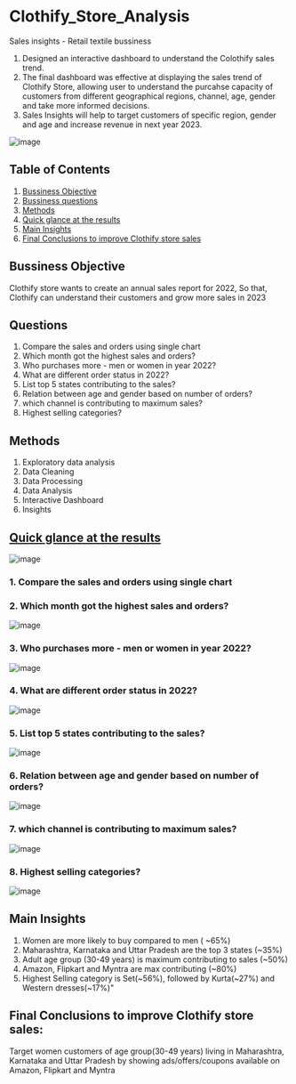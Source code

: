 # Clothify_Store_Analysis
Sales insights - Retail textile bussiness
1. Designed an interactive dashboard to understand the Colothify sales trend.
2. The final dashboard was effective at displaying the sales trend of Clothify Store, allowing user to understand the purcahse capacity of customers from different geographical regions, channel, age, gender and take more informed decisions.
3. Sales Insights will help to target customers of specific region, gender and age and increase revenue in next year 2023.

![image](https://user-images.githubusercontent.com/98311517/226190344-f7c38b7d-3722-48f1-b9d0-0c5f347c8310.png)

## **Table of Contents** 
1. [Bussiness Objective](https://github.com/sprshsneh/Clothify_Store_Analysis/edit/master/README.md#bussiness-objective)
2. [Bussiness questions](https://github.com/sprshsneh/Clothify_Store_Analysis/edit/master/README.md#questions)
3. [Methods](https://github.com/sprshsneh/Clothify_Store_Analysis/edit/master/README.md#methods)
4. [Quick glance at the results](https://github.com/sprshsneh/Clothify_Store_Analysis/edit/master/README.md#Quick-glance-at-the-results)
5. [Main Insights](https://github.com/sprshsneh/Clothify_Store_Analysis/edit/master/README.md#Main-Insights)
6. [Final Conclusions to improve Clothify store sales](https://github.com/sprshsneh/Clothify_Store_Analysis/edit/master/README.md#Final-Conclusions-to-improve-Clothify-store-sales)

## **Bussiness Objective**
Clothify store wants to create an annual sales report for 2022, So that, Clothify can understand their customers and grow more sales in 2023

## **Questions**
1. Compare the sales and orders using single chart
2. Which month got the highest sales and orders?
3. Who purchases more - men or women in year 2022?
4. What are different order status in 2022?
5. List top 5 states contributing to the sales?
6. Relation between age and gender based on number of orders?
7. which channel is contributing to maximum sales?
8. Highest selling categories?

## **Methods**
1. Exploratory data analysis
2. Data Cleaning
3. Data Processing
4. Data Analysis
5. Interactive Dashboard
6. Insights

## [Quick glance at the results](https://github.com/sprshsneh/Clothify_Store_Analysis/raw/master/Clothify%20Store%20Data%20Analysis.xlsx)
![image](https://user-images.githubusercontent.com/98311517/226191009-fbc73671-fce5-4dff-ba4f-1691e8b21141.png)
 
 ### 1. Compare the sales and orders using single chart
 ### 2. Which month got the highest sales and orders?
![image](https://user-images.githubusercontent.com/98311517/226191095-71bf6a7d-1125-4bc9-a8c6-d83428212ea1.png)

### 3. Who purchases more - men or women in year 2022?
![image](https://user-images.githubusercontent.com/98311517/226191106-d64a8a99-afb6-4a17-a485-295b366c8fe7.png)

### 4. What are different order status in 2022?
![image](https://user-images.githubusercontent.com/98311517/226191112-109dded0-fff3-4d85-a25a-0072d8a2dd09.png)

### 5. List top 5 states contributing to the sales?
![image](https://user-images.githubusercontent.com/98311517/226191158-0bc65908-f729-421e-81cb-81896787b4a0.png)

### 6. Relation between age and gender based on number of orders?
![image](https://user-images.githubusercontent.com/98311517/226191163-36b48a8d-3655-451f-8943-96443bb1fb42.png)

### 7. which channel is contributing to maximum sales?
![image](https://user-images.githubusercontent.com/98311517/226191189-244cb062-da30-44c2-9dc7-37626c948648.png)

### 8. Highest selling categories?
![image](https://user-images.githubusercontent.com/98311517/226191200-7f75940f-e105-4214-a22b-14b3b46d19d7.png)



## **Main Insights**
1. Women are more likely to buy compared to men ( ~65%)
2. Maharashtra, Karnataka and Uttar Pradesh are the top 3 states (~35%)
3. Adult age group (30-49 years) is maximum contributing to sales (~50%)
4. Amazon, Flipkart and Myntra are max contributing (~80%)
5. Highest Selling category is Set(~56%), followed by Kurta(~27%) and Western dresses(~17%)"


## **Final Conclusions to improve Clothify store sales:**
Target women customers of age group(30-49 years) living in Maharashtra, Karnataka and Uttar Pradesh by showing ads/offers/coupons available on Amazon, Flipkart and Myntra



